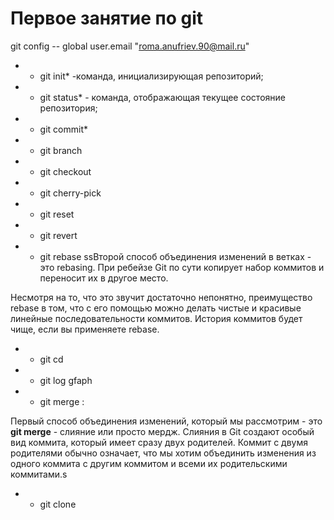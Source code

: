 # Первоe занятие по git 
git config -- global user.email "roma.anufriev.90@mail.ru"

* * git init* -команда, инициализирующая репозиторий;

* * git status* - команда, отображающая текущее состояние репозитория;

* * git commit*

 * * git branch

 * * git checkout

 * * git cherry-pick

 * * git reset

* * git revert

* * git rebase  ssВторой способ объединения изменений в ветках - это rebasing. При ребейзе Git по сути копирует набор коммитов и переносит их в другое место.

Несмотря на то, что это звучит достаточно непонятно, преимущество rebase в том, что c его помощью можно делать чистые и красивые линейные последовательности коммитов. История коммитов будет чище, если вы применяете rebase.

 * * git cd 

* * git log gfaph

* * git merge :

Первый способ объединения изменений, который мы рассмотрим - это **git merge** - слияние или просто мердж. Слияния в Git создают особый вид коммита, который имеет сразу двух родителей. Коммит с двумя родителями обычно означает, что мы хотим объединить изменения из одного коммита с другим коммитом и всеми их родительскими коммитами.s

* * git clone


